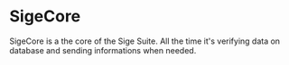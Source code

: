 SigeCore
============
SigeCore is a the core of the Sige Suite. All the time it's verifying data on database and sending informations when needed.
